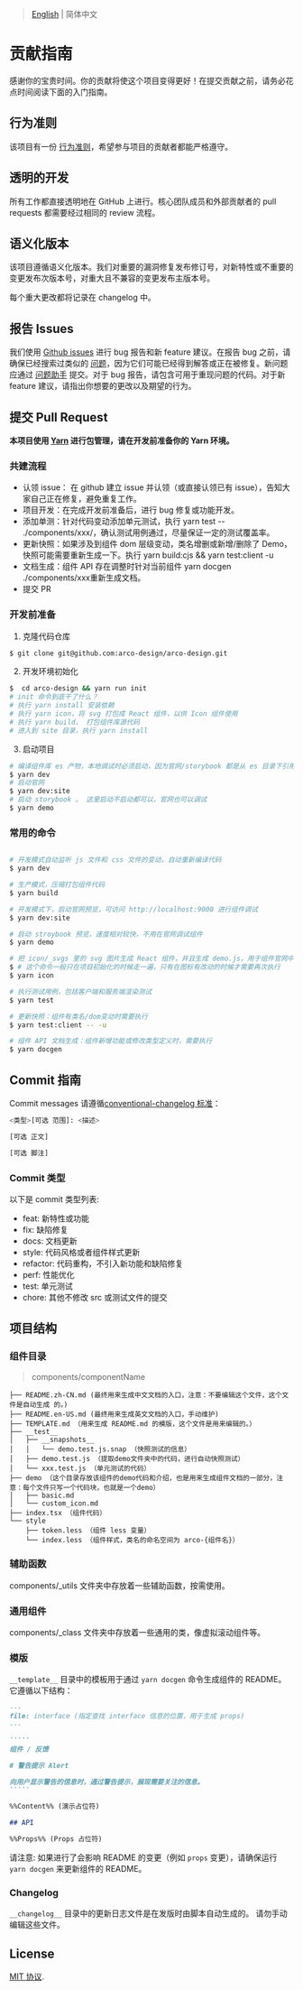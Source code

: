 
> [English](./CONTRIBUTING.md) | 简体中文

# 贡献指南

感谢你的宝贵时间。你的贡献将使这个项目变得更好！在提交贡献之前，请务必花点时间阅读下面的入门指南。

## 行为准则

该项目有一份 [行为准则](./CODE_OF_CONDUCT.md)，希望参与项目的贡献者都能严格遵守。

## 透明的开发

所有工作都直接透明地在 GitHub 上进行。核心团队成员和外部贡献者的 pull requests 都需要经过相同的 review 流程。

## 语义化版本

该项目遵循语义化版本。我们对重要的漏洞修复发布修订号，对新特性或不重要的变更发布次版本号，对重大且不兼容的变更发布主版本号。

每个重大更改都将记录在 changelog 中。

## 报告 Issues

我们使用 [Github issues](https://github.com/arco-design/arco-design/issues) 进行 bug 报告和新 feature 建议。在报告 bug 之前，请确保已经搜索过类似的 [问题](https://github.com/arco-design/arco-design/issues)，因为它们可能已经得到解答或正在被修复。新问题应通过 [问题助手](https://arco.design/issue-helper?repo=arco-design) 提交。对于 bug 报告，请包含可用于重现问题的代码。对于新 feature 建议，请指出你想要的更改以及期望的行为。

## 提交 Pull Request

**本项目使用 [Yarn](https://yarnpkg.com/) 进行包管理，请在开发前准备你的 Yarn 环境。**

### 共建流程
- 认领 issue： 在 github 建立 issue 并认领（或直接认领已有 issue），告知大家自己正在修复，避免重复工作。
- 项目开发：在完成开发前准备后，进行 bug 修复或功能开发。
- 添加单测：针对代码变动添加单元测试，执行 yarn test -- ./components/xxx/，确认测试用例通过，尽量保证一定的测试覆盖率。
- 更新快照：如果涉及到组件 dom 层级变动，类名增删或新增/删除了 Demo，快照可能需要重新生成一下。执行 yarn build:cjs && yarn test:client -u
- 文档生成：组件 API 存在调整时针对当前组件 yarn docgen ./components/xxx重新生成文档。
- 提交 PR


### 开发前准备
1. 克隆代码仓库
```bash
$ git clone git@github.com:arco-design/arco-design.git
```
2. 开发环境初始化
```bash
$  cd arco-design && yarn run init
# init 命令到底干了什么？
# 执行 yarn install 安装依赖
# 执行 yarn icon，将 svg 打包成 React 组件，以供 Icon 组件使用
# 执行 yarn build， 打包组件库源代码
# 进入到 site 目录，执行 yarn install
```

3. 启动项目
```bash
# 编译组件库 es 产物，本地调试时必须启动，因为官网/storybook 都是从 es 目录下引用的组件
$ yarn dev
# 启动官网
$ yarn dev:site
# 启动 storybook 。 这里启动不启动都可以，官网也可以调试
$ yarn demo
```

### 常用的命令

```bash

# 开发模式自动监听 js 文件和 css 文件的变动，自动重新编译代码
$ yarn dev

# 生产模式，压缩打包组件代码
$ yarn build

# 开发模式下，启动官网预览，可访问 http://localhost:9000 进行组件调试
$ yarn dev:site

# 启动 stroybook 预览，速度相对较快，不用在官网调试组件
$ yarn demo

# 把 icon/_svgs 里的 svg 图片生成 React 组件，并且生成 demo.js，用于组件官网中的图标示例。
$ # 这个命令一般只在项目初始化的时候走一遍，只有在图标有改动的时候才需要再次执行
$ yarn icon

# 执行测试用例，包括客户端和服务端渲染测试
$ yarn test

# 更新快照：组件有类名/dom变动时需要执行
$ yarn test:client -- -u

# 组件 API 文档生成：组件新增功能或修改类型定义时，需要执行
$ yarn docgen

```

## Commit 指南

Commit messages 请遵循[conventional-changelog 标准](https://www.conventionalcommits.org/en/v1.0.0/)：

```bash
<类型>[可选 范围]: <描述>

[可选 正文]

[可选 脚注]
```

### Commit 类型

以下是 commit 类型列表:

- feat: 新特性或功能
- fix: 缺陷修复
- docs: 文档更新
- style: 代码风格或者组件样式更新
- refactor: 代码重构，不引入新功能和缺陷修复
- perf: 性能优化
- test: 单元测试
- chore: 其他不修改 src 或测试文件的提交

## 项目结构

### 组件目录

> components/componentName

```
├── README.zh-CN.md (最终用来生成中文文档的入口，注意：不要编辑这个文件，这个文件是自动生成 的。)
├── README.en-US.md (最终用来生成英文文档的入口，手动维护)
├── TEMPLATE.md （用来生成 README.md 的模版，这个文件是用来编辑的。）
├── __test__
│   ├── __snapshots__
│   │   └── demo.test.js.snap （快照测试的信息）
│   ├── demo.test.js （提取demo文件夹中的代码，进行自动快照测试）
│   └── xxx.test.js （单元测试的代码）
├── demo （这个目录存放该组件的demo代码和介绍，也是用来生成组件文档的一部分，注意：每个文件只写一个代码块，也就是一个demo）
│   ├── basic.md
│   └── custom_icon.md
├── index.tsx （组件代码）
└── style
    ├── token.less （组件 less 变量）
    └── index.less （组件样式，类名的命名空间为 arco-{组件名}）
```
### 辅助函数
components/_utils 文件夹中存放着一些辅助函数，按需使用。

### 通用组件
components/_class 文件夹中存放着一些通用的类，像虚拟滚动组件等。

### 模版

`__template__` 目录中的模板用于通过 `yarn docgen` 命令生成组件的 README。它遵循以下结构：

~~~markdown
---
file: interface (指定查找 interface 信息的位置，用于生成 props)
---

`````
组件 / 反馈

# 警告提示 Alert

向用户显示警告的信息时，通过警告提示，展现需要关注的信息。
`````

%%Content%% (演示占位符)

## API

%%Props%% (Props 占位符)
~~~

请注意: 如果进行了会影响 README 的变更（例如 `props` 变更），请确保运行 `yarn docgen` 来更新组件的 README。

### Changelog

`__changelog__` 目录中的更新日志文件是在发版时由脚本自动生成的。 请勿手动编辑这些文件。

## License

[MIT 协议](./LICENSE).
